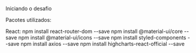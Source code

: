 Iniciando o desafio



Pacotes utilizados:

React:
    npm install react-router-dom --save
    npm install @material-ui/core --save
    npm install @material-ui/icons --save
    npm install styled-components --save
    npm install axios --save
    npm install highcharts-react-official --save



